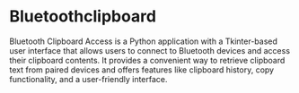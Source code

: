 # Bluetoothclipboard
Bluetooth Clipboard Access is a Python application with a Tkinter-based user interface that allows users to connect to Bluetooth devices and access their clipboard contents. It provides a convenient way to retrieve clipboard text from paired devices and offers features like clipboard history, copy functionality, and a user-friendly interface.
